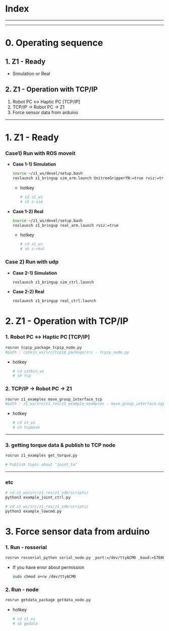 # Index

---

---

# 0. Operating sequence

## 1. Z1 - Ready

- Simulation or Real

## 2. Z1 - Operation with TCP/IP

1. Robot PC ↔ Haptic PC [TCP/IP]
2. TCP/IP → Robot PC → Z1
3. Force sensor data from arduino

---

# 1. Z1 - Ready

### Case1) Run with ROS moveit

- **Case 1-1) Simulation**
    
    ```bash
    source ~/z1_ws/devel/setup.bash
    roslaunch z1_bringup sim_arm.launch UnitreeGripperYN:=true rviz:=true
    ```
    
    - hotkey
        
        ```bash
        # cd z1_ws
        # sh z-sim
        ```
        
- **Case 1-2) Real**
    
    ```bash
    source ~/z1_ws/devel/setup.bash
    roslaunch z1_bringup real_arm.launch rviz:=true
    ```
    
    - hotkey
        
        ```bash
        # cd z1_ws
        # sh z-real
        ```
        

### Case 2) Run with udp

- **Case 2-1) Simulation**
    
    ```bash
    roslaunch z1_bringup sim_ctrl.launch
    ```
    
- **Case 2-2) Real**
    
    ```bash
    roslaunch z1_bringup real_ctrl.launch
    ```
    

# 2. Z1 - Operation with TCP/IP

### 1. Robot PC ↔ Haptic PC [TCP/IP]

```bash
rosrun tcpip_package tcpip_node.py
#path : catkin_ws/src/tcpip_package/src - tcpip_node.py
```

- hotkey
    
    ```bash
    # cd catkin_ws
    # sh tcp
    ```
    

### 2. TCP/IP → Robot PC → Z1

```bash
rosrun z1_examples move_group_interface_tcp
#path : z1_ws/src/z1_ros/z1_example_examples - move_group_interface.cpp
```

- hotkey
    
    ```bash
    # cd z1_ws
    # sh tcpmove
    ```
    

---

### 3. getting torque data & publish to TCP node

```bash
rosrun z1_examples get_torque.py

# Publish topic about "Joint_ta"
```

---

### etc

```bash
# cd z1_ws/src/z1_ros/z1_sdk/scripts/
python3 example_joint_ctrl.py
```

```bash
# cd z1_ws/src/z1_ros/z1_sdk/scripts/
python3 example_lowcmd.py
```

# 3. Force sensor data from arduino

### 1. Run - rosserial

```bash
rosrun rosserial_python serial_node.py _port:=/dev/ttyACM0 _baud:=57600
```

- If you have error about permission
    
    ```bash
    sudo chmod a+rw /dev/ttyACM0
    ```
    

### 2. Run - node

```bash
rosrun getdata_package getdata_node.py
```

- hotkey
    
    ```bash
    # cd z1_ws
    # sh gedata
    ```
